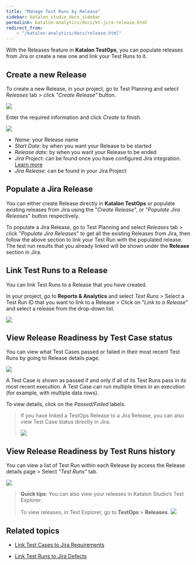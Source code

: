 ```yaml
---
title: "Manage Test Runs by Release" 
sidebar: katalon_studio_docs_sidebar
permalink: katalon-analytics/docs/kt-jira-release.html
redirect_from:
    - "/katalon-analytics/docs/release.html"
---
```


With the Releases feature in **Katalon TestOps**, you can populate releases from Jira or create a new one and link your Test Runs to it.

## Create a new Release

To create a new Release, in your project, go to Test Planning and select *Releases* tab > click *"Create Release"* button.

<img src="https://github.com/katalon-studio/docs-images/raw/master/katalon-analytics/docs/release/release-list.png" width="" height="">

Enter the required information and click *Create* to finish.

<img src="https://github.com/katalon-studio/docs-images/raw/master/katalon-analytics/docs/release/create-release.png" width="" height="">

- *Name*: your Release name
- *Start Date*: by when you want your Release to be started
- *Release date*: by when you want your Release to be ended
- *Jira Project*: can be found once you have configured Jira integration. [Learn more](https://docs.katalon.com/katalon-analytics/docs/kt-jira-config.html)
- *Jira Release*: can be found in your Jira Project

## Populate a Jira Release

You can either create Release directly in **Katalon TestOps** or populate existing releases from Jira using the "*Create Release*", or "*Populate Jira Releases*" button respectively.

To populate a Jira Release, go to Test Planning and select *Releases* tab > click "*Populate Jira Releases*" to get all the existing Releases from Jira, then follow the above section to link your Test Run with the populated release. The test run results that you already linked will be shown under the **Release** section in Jira.

## Link Test Runs to a Release

You can link Test Runs to a Release that you have created.

In your project, go to **Reports & Analytics** and select *Test Runs* > Select a Test Run ID that you want to link to a Release > Click on "*Link to a Release*" and select a release from the drop-down list.

<img src="https://github.com/katalon-studio/docs-images/raw/master/katalon-analytics/docs/release/link-test-run.png" width="" height="">


## View Release Readiness by Test Case status

You can view what Test Cases passed or failed in their most recent Test Runs by going to Release details page.

![](https://github.com/katalon-studio/docs-images/raw/master/katalon-analytics/docs/release/test-case-status.png)

A Test Case is shown as passed if and only if all of its Test Runs pass in its most recent execution. A Test Case can run multiple times in an execution (for example, with multiple data rows).

To view details, click on the *Passed/Failed* labels.

> If you have linked a TestOps Release to a Jira Release, you can also view Test Case status directly in Jira.
>
> ![](https://github.com/katalon-studio/docs-images/raw/master/katalon-analytics/docs/jira-ka-configure/jira-release-result-example.JPG)


## View Release Readiness by Test Runs history

You can view a list of Test Run within each Release by access the Release details page > Select *"Test Runs"* tab.

<img src="https://github.com/katalon-studio/docs-images/raw/master/katalon-analytics/docs/release/test-run-status.png" width="" height="">


> **Quick tips**: You can also view your releases in Katalon Studio’s Test Explorer.
>
> To view releases, in Test Explorer, go to **TestOps** > **Releases**.
> <img src="https://github.com/katalon-studio/docs-images/raw/master/katalon-analytics/docs/release/view-release-ks.png" width="" height="">

## Related topics

- [Link Test Cases to Jira Requirements](https://docs.katalon.com/katalon-analytics/docs/ka-integration-jira.html)

- [Link Test Runs to Jira Defects](https://docs.katalon.com/katalon-analytics/docs/ka-defects.html)
